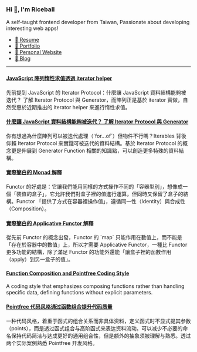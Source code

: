 <h3 >Hi 👋, I'm Riceball</h3>
<p>A self-taught frontend developer from Taiwan, Passionate about developing interesting web apps!</p>

- [📜 Resume](https://weweweb.pages.dev/en/resume/)
- [💼 Portfolio](https://weweweb.pages.dev/en/work/)
- [🏡 Personal Website](https://weweweb.pages.dev/en/)
- [📝 Blog](https://www.webdong.dev/en/)
---

<!--START_SECTION:feed-->
#### [JavaScript 陣列惰性求值透過 iterator helper](https:&#x2F;&#x2F;www.webdong.dev&#x2F;zh-tw&#x2F;post&#x2F;array-iterator-helper&#x2F;) 
先前提到 JavaScript 的 Iterator Protocol：什麼讓 JavaScript 資料結構能夠被迭代？ 了解 Iterator Protocol 與 Generator，而陣列正是基於 iterator 實做，自然受惠於近期推出的 iterator helper 來進行惰性求值。
#### [什麼讓 JavaScript 資料結構能夠被迭代？ 了解 Iterator Protocol 與 Generator](https:&#x2F;&#x2F;www.webdong.dev&#x2F;zh-tw&#x2F;post&#x2F;javascript-iterator&#x2F;) 
你有想過為什麼陣列可以被迭代處理（&#x60;for...of&#x60;）但物件不行嗎？Iterables 背後仰賴 Iterator Protocol 來實踐可被迭代的資料結構。基於 Iterator Protocol 的概念更是伸展到 Generator Function 相關的知識點，可以創造更多特殊的資料結構。
#### [實際簡白的 Monad 解釋](https:&#x2F;&#x2F;www.webdong.dev&#x2F;zh-tw&#x2F;post&#x2F;monad&#x2F;) 
Functor 的好處是：它讓我們能用同樣的方式操作不同的「容器型別」，想像成一個「裝值的盒子」，它允許我們對盒子裡的值進行運算，但同時又保留了盒子的結構。Functor 「提供了方式在容器裡操作值」，遵循同一性（Identity）與合成性（Composition）。
#### [實際簡白的 Applicative Functor 解釋](https:&#x2F;&#x2F;www.webdong.dev&#x2F;zh-tw&#x2F;post&#x2F;applicative&#x2F;) 
從先前 Functor 的概念出發，Functor 的 &#x60;map&#x60; 只能作用在數值上，而不能是「存在於容器中的數值」上，所以才需要 Applicative Functor，一種比 Functor 更多功能的結構，除了滿足 Functor 的功能外還能「讓盒子裡的函數作用（apply）到另一盒子的值」。
#### [Function Composition and Pointfree Coding Style](https:&#x2F;&#x2F;www.webdong.dev&#x2F;en&#x2F;post&#x2F;pointfree&#x2F;) 
A coding style that emphasizes composing functions rather than handling specific data, defining functions without explicit parameters.
#### [Pointfree 代码风格通过函数组合提升代码质量](https:&#x2F;&#x2F;www.webdong.dev&#x2F;zh-cn&#x2F;post&#x2F;pointfree&#x2F;) 
一种代码风格，着重于函式的组合关系而非具体资料，定义函式时不显式提其参数（points），而是透过函式组合与高阶函式来表达资料流动。可以减少不必要的命名保持代码简洁与达成更好的通用组合性，但是额外的抽象须被理解与熟悉。透过两个实际案例熟悉 Pointfree 开发风格。
<!--END_SECTION:feed-->

